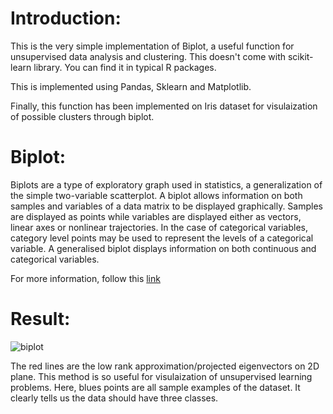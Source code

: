 # Introduction:

This is the very simple implementation of Biplot, a useful function for unsupervised data analysis and clustering. This doesn't come with scikit-learn library. You can find it in typical R packages.

This is implemented using Pandas, Sklearn and Matplotlib.

Finally, this function has been implemented on Iris dataset for visulaization of possible clusters through biplot.

# Biplot:

Biplots are a type of exploratory graph used in statistics, a generalization of the simple two-variable scatterplot. A biplot allows information on both samples and variables of a data matrix to be displayed graphically. Samples are displayed as points while variables are displayed either as vectors, linear axes or nonlinear trajectories. In the case of categorical variables, category level points may be used to represent the levels of a categorical variable. A generalised biplot displays information on both continuous and categorical variables.

For more information, follow this [link](https://en.wikipedia.org/wiki/Biplot)

# Result:

![biplot](https://user-images.githubusercontent.com/24511419/32596087-4bdfd530-c55c-11e7-9e54-bcf16b617653.png)

The red lines are the low rank approximation/projected eigenvectors on 2D plane. This method is so useful for visulaization of unsupervised learning problems. Here, blues points are all sample examples of the dataset. It clearly tells us the data should have three classes. 
